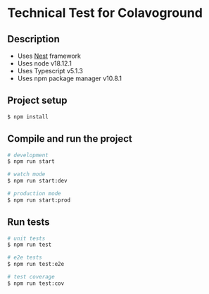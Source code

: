 # Technical Test for Colavoground

## Description

- Uses [Nest](https://github.com/nestjs/nest) framework
- Uses node v18.12.1
- Uses Typescript v5.1.3
- Uses npm package manager v10.8.1

## Project setup

```bash
$ npm install
```

## Compile and run the project

```bash
# development
$ npm run start

# watch mode
$ npm run start:dev

# production mode
$ npm run start:prod
```

## Run tests

```bash
# unit tests
$ npm run test

# e2e tests
$ npm run test:e2e

# test coverage
$ npm run test:cov
```
